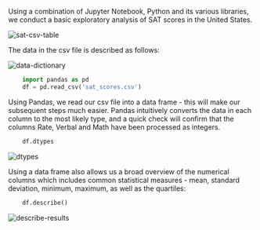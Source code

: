 Using a combination of Jupyter Notebook, Python and its various libraries, we conduct a basic exploratory analysis of SAT scores in the United States.

![sat-csv-table](https://c1.staticflickr.com/9/8448/29871624861_d2a968ba1c_o.png)

The data in the csv file is described as follows:

![data-dictionary](https://c1.staticflickr.com/9/8075/29327540764_a977c1044d_o.png)

```python
	import pandas as pd
	df = pd.read_csv('sat_scores.csv')
```

Using Pandas, we read our csv file into a data frame - this will make our subsequent steps much easier. Pandas intuitively converts the data in each column to the most likely type, and a quick check will confirm that the columns Rate, Verbal and Math have been processed as integers.

```python
	df.dtypes
```
![dtypes](https://c2.staticflickr.com/6/5647/29871624951_76f01fd215_o.png)

Using a data frame also allows us a broad overview of the numerical columns which includes common statistical measures - mean, standard deviation, minimum, maximum, as well as the quartiles:

```python
	df.describe()
```

![describe-results](https://c1.staticflickr.com/9/8470/29327540804_7b0db47bdd_o.png)

